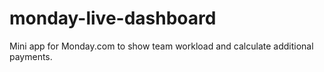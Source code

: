 # monday-live-dashboard
Mini app for Monday.com to show team workload and calculate additional payments.
